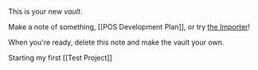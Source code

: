 This is your new *vault*.

Make a note of something, [[POS Development Plan]], or try [the Importer](https://help.obsidian.md/Plugins/Importer)!

When you're ready, delete this note and make the vault your own.

Starting my first [[Test Project]] 